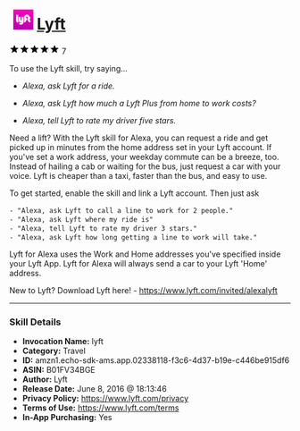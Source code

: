 # &nbsp;<img src="skill_icon" alt="Lyft icon" width="36"> [Lyft](http://alexa.amazon.com/#skills/amzn1.echo-sdk-ams.app.02338118-f3c6-4d37-b19e-c446be915df6)
![5 stars](../../images/ic_star_black_18dp_1x.png)![5 stars](../../images/ic_star_black_18dp_1x.png)![5 stars](../../images/ic_star_black_18dp_1x.png)![5 stars](../../images/ic_star_black_18dp_1x.png)![5 stars](../../images/ic_star_black_18dp_1x.png) 7

To use the Lyft skill, try saying...

* *Alexa, ask Lyft for a ride.*

* *Alexa, ask Lyft how much a Lyft Plus from home to work costs?*

* *Alexa, tell Lyft to rate my driver five stars.*

Need a lift? With the Lyft skill for Alexa, you can request a ride and get picked up in minutes from the home address set in your Lyft account. If you've set a work address, your weekday commute can be a breeze, too. Instead of hailing a cab or waiting for the bus, just request a car with your voice. Lyft is cheaper than a taxi, faster than the bus, and easy to use.
 
To get started, enable the skill and link a Lyft account. Then just ask

    - "Alexa, ask Lyft to call a line to work for 2 people."
    - "Alexa, ask Lyft where my ride is"
    - "Alexa, tell Lyft to rate my driver 3 stars."
    - "Alexa, ask Lyft how long getting a line to work will take."

Lyft for Alexa uses the Work and Home addresses you've specified inside your Lyft App. Lyft for Alexa will always send a car to your Lyft 'Home' address.
 
New to Lyft? Download Lyft here! - https://www.lyft.com/invited/alexalyft

***

### Skill Details

* **Invocation Name:** lyft
* **Category:** Travel
* **ID:** amzn1.echo-sdk-ams.app.02338118-f3c6-4d37-b19e-c446be915df6
* **ASIN:** B01FV34BGE
* **Author:** Lyft
* **Release Date:** June 8, 2016 @ 18:13:46
* **Privacy Policy:** https://www.lyft.com/privacy
* **Terms of Use:** https://www.lyft.com/terms
* **In-App Purchasing:** Yes

